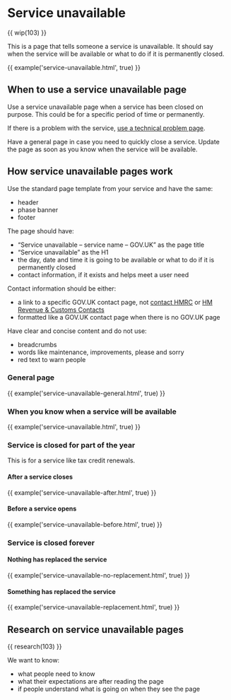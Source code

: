 # Service unavailable

{{ wip(103) }}

This is a page that tells someone a service is unavailable. It should say when the service will be available or what to do if it is permanently closed.

{{ example('service-unavailable.html', true) }}

## When to use a service unavailable page

Use a service unavailable page when a service has been closed on purpose. This could be for a specific period of time or permanently.

If there is a problem with the service, [use a technical problem page](/patterns/technical-problem/index.html).

Have a general page in case you need to quickly close a service. Update the page as soon as you know when the service will be available.

## How service unavailable pages work

Use the standard page template from your service and have the same:

- header
- phase banner
- footer

The page should have:

- “Service unavailable – service name – GOV.UK” as the page title
- “Service unavailable” as the H1
- the day, date and time it is going to be available or what to do if it is permanently closed
- contact information, if it exists and helps meet a user need

Contact information should be either:

- a link to a specific GOV.UK contact page, not [contact HMRC](https://www.gov.uk/contact-hmrc) or [HM Revenue & Customs Contacts](https://www.gov.uk/government/organisations/hm-revenue-customs/contact)
- formatted like a GOV.UK contact page when there is no GOV.UK page

Have clear and concise content and do not use:

- breadcrumbs
- words like maintenance, improvements, please and sorry
- red text to warn people

### General page

{{ example('service-unavailable-general.html', true) }}

### When you know when a service will be available

{{ example('service-unavailable.html', true) }}

### Service is closed for part of the year

This is for a service like tax credit renewals.

#### After a service closes

{{ example('service-unavailable-after.html', true) }}

#### Before a service opens

{{ example('service-unavailable-before.html', true) }}

### Service is closed forever

#### Nothing has replaced the service

{{ example('service-unavailable-no-replacement.html', true) }}

#### Something has replaced the service

{{ example('service-unavailable-replacement.html', true) }}

## Research on service unavailable pages

{{ research(103) }}

We want to know:

- what people need to know
- what their expectations are after reading the page
- if people understand what is going on when they see the page